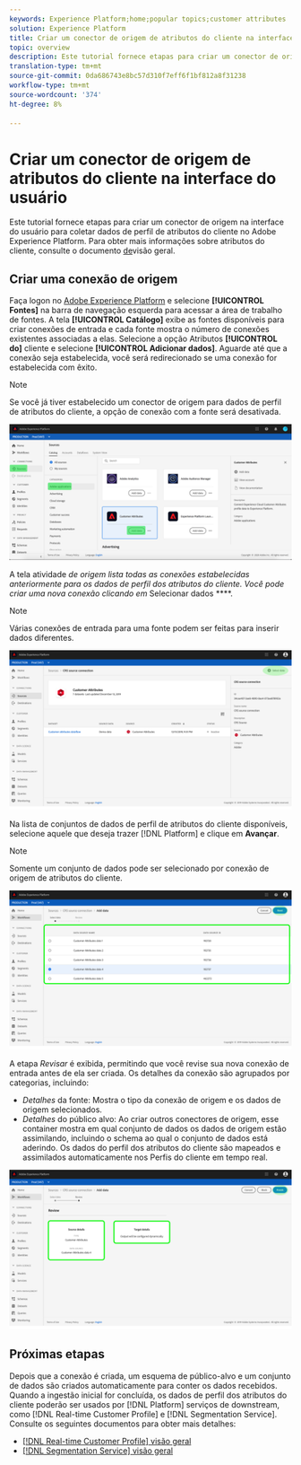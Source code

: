 ```yaml
---
keywords: Experience Platform;home;popular topics;customer attributes
solution: Experience Platform
title: Criar um conector de origem de atributos do cliente na interface do usuário
topic: overview
description: Este tutorial fornece etapas para criar um conector de origem na interface do usuário para coletar dados de perfil de atributos do cliente no Adobe Experience Platform.
translation-type: tm+mt
source-git-commit: 0da686743e8bc57d310f7eff6f1bf812a8f31238
workflow-type: tm+mt
source-wordcount: '374'
ht-degree: 8%

---
```



# Criar um conector de origem de atributos do cliente na interface do usuário

Este tutorial fornece etapas para criar um conector de origem na interface do usuário para coletar dados de perfil de atributos do cliente no Adobe Experience Platform. Para obter mais informações sobre atributos do cliente, consulte o documento [de](https://docs.adobe.com/content/help/pt-BR/core-services/interface/customer-attributes/attributes.html)visão geral.

## Criar uma conexão de origem

Faça logon no [Adobe Experience Platform](https://platform.adobe.com) e selecione **[!UICONTROL Fontes]** na barra de navegação esquerda para acessar a área de trabalho de fontes. A tela **[!UICONTROL Catálogo]** exibe as fontes disponíveis para criar conexões de entrada e cada fonte mostra o número de conexões existentes associadas a elas. Selecione a opção Atributos **[!UICONTROL do]** cliente e selecione **[!UICONTROL Adicionar dados]**. Aguarde até que a conexão seja estabelecida, você será redirecionado se uma conexão for estabelecida com êxito.

>[!NOTE]
>
>Se você já tiver estabelecido um conector de origem para dados de perfil de atributos do cliente, a opção de conexão com a fonte será desativada.

![](../../../../images/tutorials/create/customer-attributes/catalog.png)

A tela atividade *de origem lista todas as conexões estabelecidas anteriormente para os dados de perfil dos atributos do cliente. Você pode criar uma nova conexão clicando em* Selecionar dados ****.

>[!NOTE]
>
>Várias conexões de entrada para uma fonte podem ser feitas para inserir dados diferentes.

![](../../../../images/tutorials/create/customer-attributes/source_activity.png)

Na lista de conjuntos de dados de perfil de atributos do cliente disponíveis, selecione aquele que deseja trazer [!DNL Platform] e clique em **Avançar**.

>[!NOTE]
>
>Somente um conjunto de dados pode ser selecionado por conexão de origem de atributos do cliente.

![](../../../../images/tutorials/create/customer-attributes/select_data.png)

A etapa *Revisar* é exibida, permitindo que você revise sua nova conexão de entrada antes de ela ser criada. Os detalhes da conexão são agrupados por categorias, incluindo:

* *Detalhes* da fonte: Mostra o tipo da conexão de origem e os dados de origem selecionados.
* *Detalhes* do público alvo: Ao criar outros conectores de origem, esse container mostra em qual conjunto de dados os dados de origem estão assimilando, incluindo o schema ao qual o conjunto de dados está aderindo. Os dados do perfil dos atributos do cliente são mapeados e assimilados automaticamente nos Perfis do cliente em tempo real.

![](../../../../images/tutorials/create/customer-attributes/review.png)

## Próximas etapas

Depois que a conexão é criada, um esquema de público-alvo e um conjunto de dados são criados automaticamente para conter os dados recebidos. Quando a ingestão inicial for concluída, os dados de perfil dos atributos do cliente poderão ser usados por [!DNL Platform] serviços de downstream, como [!DNL Real-time Customer Profile] e [!DNL Segmentation Service]. Consulte os seguintes documentos para obter mais detalhes:

* [[!DNL Real-time Customer Profile] visão geral](../../../../../profile/home.md)
* [[!DNL Segmentation Service] visão geral](../../../../../segmentation/home.md)
